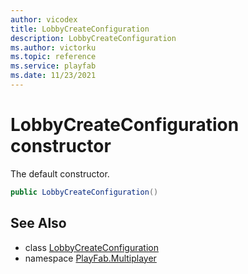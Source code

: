 ```yaml
---
author: vicodex
title: LobbyCreateConfiguration
description: LobbyCreateConfiguration
ms.author: victorku
ms.topic: reference
ms.service: playfab
ms.date: 11/23/2021
---
```


# LobbyCreateConfiguration constructor

The default constructor.

```csharp
public LobbyCreateConfiguration()
```

## See Also

* class [LobbyCreateConfiguration](../LobbyCreateConfiguration.md)
* namespace [PlayFab.Multiplayer](../../PlayFabMultiplayerSDK.md)

